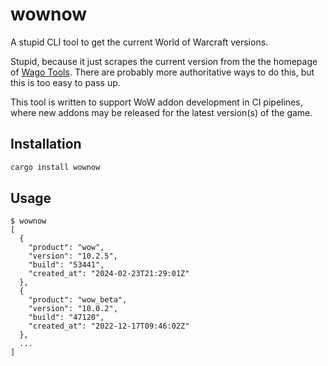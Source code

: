 # wownow

A stupid CLI tool to get the current World of Warcraft versions.

Stupid, because it just scrapes the current version from the the homepage of
[Wago Tools](https://wago.tools/). There are probably more authoritative ways to
do this, but this is too easy to pass up.

This tool is written to support WoW addon development in CI pipelines, where new
addons may be released for the latest version(s) of the game.

## Installation

```bash
cargo install wownow
```

## Usage

```console
$ wownow
[
  {
    "product": "wow",
    "version": "10.2.5",
    "build": "53441",
    "created_at": "2024-02-23T21:29:01Z"
  },
  {
    "product": "wow_beta",
    "version": "10.0.2",
    "build": "47120",
    "created_at": "2022-12-17T09:46:02Z"
  },
  ...
]
```
